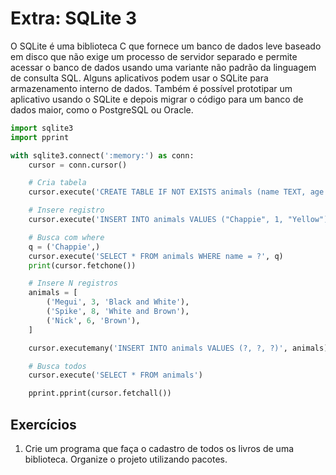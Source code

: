 # Extra: SQLite 3

O SQLite é uma biblioteca C que fornece um banco de dados leve baseado em disco que não exige um processo de servidor separado e permite acessar o banco de dados usando uma variante não padrão da linguagem de consulta SQL. Alguns aplicativos podem usar o SQLite para armazenamento interno de dados. Também é possível prototipar um aplicativo usando o SQLite e depois migrar o código para um banco de dados maior, como o PostgreSQL ou Oracle.

```python
import sqlite3
import pprint

with sqlite3.connect(':memory:') as conn:
    cursor = conn.cursor()

    # Cria tabela
    cursor.execute('CREATE TABLE IF NOT EXISTS animals (name TEXT, age INTEGER, color TEXT)')

    # Insere registro
    cursor.execute('INSERT INTO animals VALUES ("Chappie", 1, "Yellow")')

    # Busca com where
    q = ('Chappie',)
    cursor.execute('SELECT * FROM animals WHERE name = ?', q)
    print(cursor.fetchone())

    # Insere N registros
    animals = [
        ('Megui', 3, 'Black and White'),
        ('Spike', 8, 'White and Brown'),
        ('Nick', 6, 'Brown'),
    ]

    cursor.executemany('INSERT INTO animals VALUES (?, ?, ?)', animals)

    # Busca todos
    cursor.execute('SELECT * FROM animals')

    pprint.pprint(cursor.fetchall())
```



## Exercícios

1. Crie um programa que faça o cadastro de todos os livros de uma biblioteca. Organize o projeto utilizando pacotes.